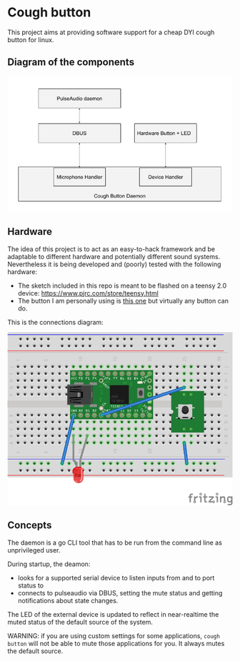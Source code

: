 # Cough button

This project aims at providing software support for a cheap DYI cough button for linux.

## Diagram of the components

![Diagram of the components](https://github.com/whites11/cough-button/blob/master/schema.png?raw=true)

## Hardware

The idea of this project is to act as an easy-to-hack framework and be adaptable to different hardware and potentially different sound systems.
Nevertheless it is being developed and (poorly) tested with the following hardware:

- The sketch included in this repo is meant to be flashed on a teensy 2.0 device: https://www.pjrc.com/store/teensy.html
- The button I am personally using is [this one](https://it.aliexpress.com/item/1005001995455752.html?spm=a2g0o.productlist.0.0.220c9418EKjHbK&algo_pvid=745e5556-c755-401f-9dc3-5d9cbd19a814&algo_expid=745e5556-c755-401f-9dc3-5d9cbd19a814-14&btsid=2100bddd16168746826697861e0f11&ws_ab_test=searchweb0_0,searchweb201602_,searchweb201603_) but virtually any button can do.

This is the connections diagram:

![Connections diagram](https://github.com/whites11/cough-button/blob/master/diagram.png?raw=true)

## Concepts

The daemon is a go CLI tool that has to be run from the command line as unprivileged user.

During startup, the deamon:

- looks for a supported serial device to listen inputs from and to port status to
- connects to pulseaudio via DBUS, setting the mute status and getting notifications about state changes.

The LED of the external device is updated to reflect in near-realtime the muted status of the default source of the system.

WARNING: if you are using custom settings for some applications, `cough button` will not be able to mute those applications for you. It always mutes
the default source.
